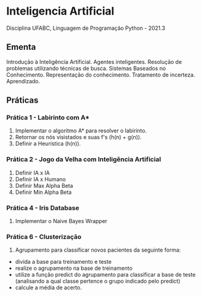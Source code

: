 # Inteligencia Artificial
Disciplina UFABC, Linguagem de Programação Python - 2021.3

## Ementa
Introdução à Inteligência Artificial. Agentes inteligentes. Resolução de problemas utilizando técnicas de busca. Sistemas Baseados no Conhecimento. Representação do conhecimento. Tratamento de incerteza. Aprendizado.

## Práticas
### Prática 1 - Labirinto com A*
1. Implementar o algoritmo A* para resolver o labirinto.
2. Retornar os nós visistados e suas f's (h(n) + g(n)).
3. Definir a Heurística (h(n)). 

### Prática 2 - Jogo da Velha com Inteligência Artificial
1. Definir IA x IA
2. Definir IA x Humano
3. Definir Max Alpha Beta
4. Definir Min Alpha Beta

### Prática 4 - Iris Database
1. Implementar o Naive Bayes Wrapper

### Prática 6 - Clusterização
1. Agrupamento para classificar novos pacientes da seguinte forma:
  * divida a base para treinamento e teste
  * realize o agrupamento na base de treinamento
  * utilize a função predict do agrupamento para classificar a base de teste (analisando a qual classe pertence o grupo indicado pelo predict)
  * calcule a média de acerto.
